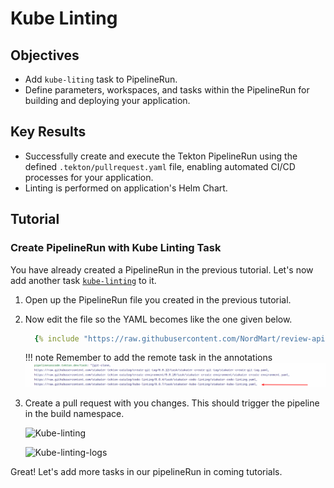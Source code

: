 # Kube Linting

## Objectives

- Add `kube-liting` task to PipelineRun.
- Define parameters, workspaces, and tasks within the PipelineRun for building and deploying your application.

## Key Results

- Successfully create and execute the Tekton PipelineRun using the defined `.tekton/pullrequest.yaml` file, enabling automated CI/CD processes for your application.
- Linting is performed on application's Helm Chart.

## Tutorial

### Create PipelineRun with Kube Linting Task

You have already created a PipelineRun in the previous tutorial. Let's now add another task [`kube-linting`](https://github.com/stakater-tekton-catalog/kube-linting) to it.

1. Open up the PipelineRun file you created in the previous tutorial.
1. Now edit the file so the YAML becomes like the one given below.

    ```yaml
      {% include "https://raw.githubusercontent.com/NordMart/review-api/main/.tekton/kube_linting.yaml" %}
    ```

    !!! note
        Remember to add the remote task in the annotations
        ![Kube-linting](images/kube-linting-annotation.png)

1. Create a pull request with you changes. This should trigger the pipeline in the build namespace.

    ![Kube-linting](images/kube-linting.png)

    ![Kube-linting-logs](images/kube-linting-logs.png)

Great! Let's add more tasks in our pipelineRun in coming tutorials.
